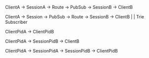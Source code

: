 

ClientA -> SessionA -> Route -> PubSub -> SessionB -> ClientB


ClientA -> Session -> PubSub -> Route -> SessionB -> ClientB
                        |        |
                      Trie    Subscriber                 


ClientPidA -> ClientPidB


ClientPidA -> SessionPidB -> ClientB


ClientPidA -> SessionPidA -> SessionPidB -> ClientPidB


